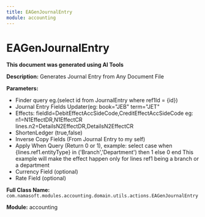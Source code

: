 ```yaml
---
title: EAGenJournalEntry
module: accounting
---
```



<div class='entity-flows'>

# EAGenJournalEntry

**This document was generated using AI Tools**

**Description:** Generates Journal Entry from Any Document File

**Parameters:**
- Finder query eg.(select id from JournalEntry where ref1Id = {id})
- Journal Entry Fields Updater(eg: book="JEB"
term="JET"
- Effects: fieldId=DebitEffectAccSideCode,CreditEffectAccSideCode eg: n1=N1EffectDR,N1EffectCR
lines.n2=DetailsN2EffectDR,DetailsN2EffectCR
- ShortenLedger (true,false)
- Inverse Copy Fields (From Journal Entry to my self)
- Apply When Query (Return 0 or 1), example:
select case when {lines.ref1.entityType} in ('Branch','Department') then 1 else 0 end
This example will make the effect happen only for lines ref1 being a branch or a department
- Currency Field  (optional)
- Rate Field (optional)

**Full Class Name:** `com.namasoft.modules.accounting.domain.utils.actions.EAGenJournalEntry`

**Module:** accounting


</div>

